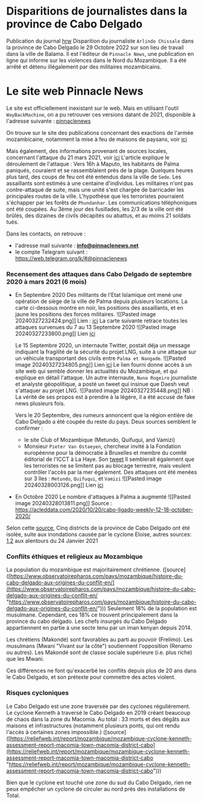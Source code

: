 
# Disparitions de journalistes dans la province de Cabo Delgado 

Publication du journal [hrw](https://www.hrw.org/news/2022/11/02/mozambican-journalist-feared-forcibly-disappeared-cabo-delgado)
Disparition du journaliste `Arlindo Chissale` dans la province de Cabo Delgado le 29 Octobre 2022 sur son lieu de travail dans la ville de Balama. Il est l'éditeur de `Pinnacle News`, une publication en ligne qui informe sur les violences dans le Nord du Mozambique.
Il a été arrêté et détenu illégalement par des militaires mozambicains. 

# Le site web Pinnacle News

Le site est officiellement inexistant sur le web. Mais en utilisant l'outil `WayBackMachine`, on a pu retrouver ces versions datant de 2021, disponible à l'adresse suivante : [pinnaclenews](https://web.archive.org/web/20211207054656/https://pinnaclenews.net/)

On trouve sur le site des publications concernant des exactions de l'armée mozambicaine, notamment la mise à feu de maisons de paysans, voir [ici](https://web.archive.org/web/20211207062450/http://pinnaclenews.net/palma-militares-pegues-a-incendiar-casas-de-populares/)

Mais également, des informations provenant de sources locales, concernant l'attaque du 21 mars 2021, voir [ici](https://web.archive.org/web/20211207064941/http://pinnaclenews.net/cabo-delgado-palma-ataques-abrandaram-e-emboscadas-continuam/)
L'article explique le déroulement de l'attaque :
Vers 16h à Maputo, les habitants de Palma paniqués, couraient et se rassemblaient près de la plage. Quelques heures plus tard, des coups de feu ont été entendus dans la ville de `Sede`. Les assaillants sont estimés à une centaine d'individus. Les militaires n'ont pas contre-attaqué de suite, mais une unité s'est chargée de barricader les principales routes de la ville.  L'hypothèse que les terroristes pourraient s'échapper par les forêts de `Phundanhar`. Les communications téléphoniques ont été coupées. Au 3ème jour des fusillades, les 2/3 de la ville ont été brûlés, des dizaines de civils décapités ou abattus, et au moins 21 soldats tués.

Dans les contacts, on retrouve :
- l'adresse mail suivante : **info@pinnaclenews.net**
- le compte Telegram suivant : https://web.telegram.org/k/#@pinnaclenews

### Recensement des attaques dans Cabo Delgado de septembre 2020 à mars 2021 (6 mois)

- En Septembre 2020
	Des militants de l'Etat Islamique ont mené une opération de siège de la ville de Palma depuis plusieurs locations. La carte ci-dessous montre en noir, les positions des assaillants, et en jaune les positions des forces militaires.
	![[Pasted image 20240327232424.png]]
	Lien : [ici](https://t.me/pinnaclenews/12198)
	La carte suivante retrace toutes les attaques survenues du 7 au 13 Septembre 2020
	![[Pasted image 20240327233800.png]]
	Lien [ici](http://www.acleddata.com/2020/09/15/cabo-ligado-weekly-7-13-september-2020/)
	
	Le 15 Septembre 2020, un internaute Twitter, postait déja un message indiquant la fragilité de la sécurité du projet LNG, suite à une attaque sur un véhicule transportant des civils entre `Palma et Nangade`.
	![[Pasted image 20240327234805.png]]
	Lien [ici](https://twitter.com/ryanmofarrell/status/1305928827290480644?s=19)
	Le lien fourni donne accès à un site web qui semble donner les actualités du Mozambique, et qui explique en détail l'attaque.
	Un autre internaute, `Nuno Rogeiro` journaliste et analyste géopolitique, a posté un tweet qui insinue que Daesh veut s'attaquer au projet LNG.
	![[Pasted image 20240327235448.png]]
	NB : La vérité de ses propos est à prendre à la légère, il a été accusé de fake news plusieurs fois.
	
	Vers le 20 Septembre, des rumeurs annoncent que la région entière de Cabo Delgado a été coupée du reste du pays.
	Deux sources semblent le confirmer :
	* le site Club of Mozambique (Metundo, Quifuqui, and Vamizi)
	* Monsieur `Pieter Van Ostaeyen`, chercheur invité à la Fondation européenne pour la démocratie à Bruxelles et membre du comité éditorial de l'ICCT à La Haye. Son [tweet](https://twitter.com/p_vanostaeyen/status/1307782749454036994?s=19)
	Il semblerait également que les terroristes ne se limitent pas au blocage terrestre, mais veulent contrôler l'accès par la mer également.
	Des attaques ont été menées sur 3 îles : `Metundo`, `Quifuqui`, et  `Vamizi`
	![[Pasted image 20240328003126.png]]
	Lien [ici](https://yandex.com/maps/?ll=40.538417%2C-11.056165&mode=routes&rtext=-11.189804%2C40.608026~-10.775162%2C40.467334~-11.160956%2C40.680358~-11.023198%2C40.690503&rtt=auto&ruri=ymapsbm1%3A%2F%2Forg%3Foid%3D154025396626~~ymapsbm1%3A%2F%2Forg%3Foid%3D101423797316~ymapsbm1%3A%2F%2Forg%3Foid%3D222205332062&z=10)

- En Octobre 2020
	Le nombre d'attaques à Palma a augmenté
	![[Pasted image 20240328013811.png]]
	Source : https://acleddata.com/2020/10/20/cabo-ligado-weekly-12-18-october-2020/



Selon cette [source](https://clubofmozambique.com/news/mozambique-five-cabo-delgado-districts-isolated-following-bridge-collapse-watch-252643/), Cinq districts de la province de Cabo Delgado ont été isolée, suite aux inondations causée par le cyclone Eloise, autres sources: [1](https://www.bbc.com/news/world-africa-55786149),[2](
https://www.caboligado.com/monthly-reports/cabo-ligado-monthly-may-2021) aux alentours du 24 Janvier 2021


### Conflits éthiques et religieux au Mozambique

La population du mozambique est majoritairement chrétienne. ([source]([https://www.observatoirepharos.com/pays/mozambique/histoire-du-cabo-delgado-aux-origines-du-conflit-en/](https://www.observatoirepharos.com/pays/mozambique/histoire-du-cabo-delgado-aux-origines-du-conflit-en/ "https://www.observatoirepharos.com/pays/mozambique/histoire-du-cabo-delgado-aux-origines-du-conflit-en/"))) Seulement 18% de la population est musulmane. Cependant, ces 18% ce trouvent principalement dans la province du cabo delgado. Les chefs insurgés du Cabo Delgado appartiennent en partie à une secte tenu par un iman kenyan depuis 2014.

Les chrétiens (Makondé) sont favorables au parti au pouvoir (Frelimo). Les musulmans (Mwani "Vivant sur la côte") soutiennent l'opposition (Renamo ou autres). Les Makondé sont de classe sociale supérieure (i.e. plus riche) que les Mwani.

Ces différences ne font qu'exacerbé les conflits depuis plus de 20 ans dans le Cabo Delgado, et son prétexte pour commettre des actes violent.

### Risques cycloniques

Le Cabo Delgado est une zone traversée par des cyclones régulièrement. Le cyclone Kenneth à traversé le Cabo Delgado en 2019 créant beaucoup de chaos dans la zone du Macomia. Au total : 33 morts et des dégâts aux maisons et infrastructures (notamment plusieurs ponts, qui ont rendu l'accès à certaines zones impossible.) ([source]([https://reliefweb.int/report/mozambique/mozambique-cyclone-kenneth-assessment-report-macomia-town-macomia-district-cabo](https://reliefweb.int/report/mozambique/mozambique-cyclone-kenneth-assessment-report-macomia-town-macomia-district-cabo "https://reliefweb.int/report/mozambique/mozambique-cyclone-kenneth-assessment-report-macomia-town-macomia-district-cabo")))

Bien que le cyclone est touché une zone du sud du Cabo Delgado, rien ne peux empêcher un cyclone de circuler au nord près des installations de Total.
